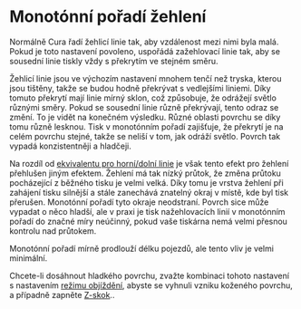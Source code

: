Monotónní pořadí žehlení
====
Normálně Cura řadí žehlicí linie tak, aby vzdálenost mezi nimi byla malá. Pokud je toto nastavení povoleno, uspořádá zažehlovací linie tak, aby se sousední linie tiskly vždy s překrytím ve stejném směru.

Žehlicí linie jsou ve výchozím nastavení mnohem tenčí než tryska, kterou jsou tištěny, takže se budou hodně překrývat s vedlejšími liniemi. Díky tomuto překrytí mají linie mírný sklon, což způsobuje, že odrážejí světlo různými směry. Pokud se sousední linie různě překrývají, tento odraz se změní. To je vidět na konečném výsledku. Různé oblasti povrchu se díky tomu různě lesknou. Tisk v monotónním pořadí zajišťuje, že překrytí je na celém povrchu stejné, takže se neliší v tom, jak odráží světlo. Povrch tak vypadá konzistentněji a hladčeji.

Na rozdíl od [ekvivalentu pro horní/dolní linie](skin_monotonic.md) je však tento efekt pro žehlení přehlušen jiným efektem. Žehlení má tak nízký průtok, že změna průtoku pocházející z běžného tisku je velmi velká. Díky tomu je vrstva žehlení při zahájení tisku silnější a stále zanechává znatelný okraj v místě, kde byl tisk přerušen. Monotónní pořadí tyto okraje neodstraní. Povrch sice může vypadat o něco hladší, ale v praxi je tisk nažehlovacích linií v monotónním pořadí do značné míry neúčinný, pokud vaše tiskárna nemá velmi přesnou kontrolu nad průtokem.

Monotónní pořadí mírně prodlouží délku pojezdů, ale tento vliv je velmi minimální.

Chcete-li dosáhnout hladkého povrchu, zvažte kombinaci tohoto nastavení s nastavením [režimu objíždění](../travel/retraction_combing.md), abyste se vyhnuli vzniku koženého povrchu, a případně zapněte [Z-skok](../travel/retraction_hop.md)..
